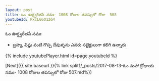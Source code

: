 ```yaml
---
layout: post
title: ఓం ఊర్ధ్వరేతసే నమః- 1008 రోజుల తపస్సులో రోజు  508
youtubeId: PxcLG6O12G4
---
```

 
 
 ఓం ఊర్ధ్వరేతసే నమః  
 
 -  బ్రహ్మ, విష్ణు వంటి గొప్ప దేవుళ్ళను ఎవరు సబ్జెక్టులుగా కలిగి ఉన్నారు 
 
  
 
  
 
 
 
 
 
 


{% include youtubePlayer.html id=page.youtubeId %}
 
[Next]({{ site.baseurl }}{% link  split1/_posts/2017-08-13-ఓం మహా క్రోధాయ నమః- 1008 రోజుల తపస్సులో రోజు  507.md%})
 
